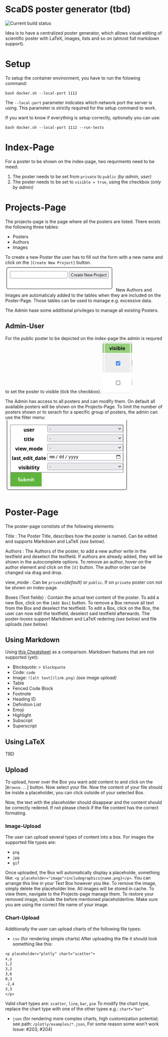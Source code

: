 # ScaDS poster generator (tbd)

![Current build status](https://github.com/bit3lyp9tu/scientific_poster_generator/actions/workflows/main.yml/badge.svg?event=push)

Idea is to have a centralized poster generator, which allows visual editing of
scientific poster with LaTeX, images, lists and so on (almost full markdown support).

# Setup
To setup the container environment, you have to run the folowing command:
```console
bash docker.sh --local-port 1112
```
The ```--local-port``` parameter indicates which network port the server is using. This parameter is strictly required for the setup command to work.

If you want to know if everything is setup correctly, optionally you can use:
```console
bash docker.sh --local-port 1112 --run-tests
```

# Index-Page
For a poster to be shown on the index-page, two requrments need to be meed:
1. The poster needs to be set from ```private``` to ```public``` *(by admin, user)*
2. The poster needs to be set to ```visible = true```, using the checkbox *(only by admin)*

# Projects-Page
The projects-page is the page where all the posters are listed.
There exists the following three tables:
- Posters
- Authors
- Images

To create a new Poster the user has to fill out the form with a new name and click on the ```[Create New Project]``` button.
![](documentation/img/projects_new.png)
New Authors and Images are automaticaly added to the tables when they are included on the Poster-Page.
Those tables can be used to manage e.g. excessive data.

The Admin hase some additional privileges to manage all existing Posters.

## Admin-User
For the public poster to be depicted on the index-page the admin is requred to set the poster to visible (tick the checkbox).
![](documentation/img/poster_visibility_small.png)

The Admin has access to all posters and can modify them.
On default all available posters will be shown on the Projects-Page. To limit the number of posters shown or to serach for a specific group of posters, the admin can use the filter menu:
![](documentation/img/poster_filter_menu.png)

# Poster-Page
The poster-page constists of the following elements:

Title
: The Poster Title, describes how the poster is named. Can be edited and supports Markdown and LaTeX *(see below)*.

Authors
: The Authors of the poster, to add a new author write in the textfield and deselect the textfield.
If authors are already added, they will be shown in the autocomplete options.
To remove an author, hover on the author element and click on the ```[X]``` button.
The author order can be changed via drag and drop.

view_mode
: Can be ```private```*(default)* or ```public```. If on ```private``` poster con not be shown on index-page.

Boxes (Text fields)
: Contain the actual text content of the poster.
To add a new Box, click on the ```[Add Box]``` button.
To remove a Box remove all text from the Box and deselect the textfield.
To edit a Box, click on the Box, the user can now edit the textfield, deselect said textfield afterwards. The poster-boxes support Markdown and LaTeX redering *(see below)* and file uploads *(see below)*.

## Using Markdown
<!-- ![Basic](documentation/img/markdown_basic.png) -->
<!-- ![Extended](documentation/img/markdown_extended.png) -->

Using [this Cheatsheet](https://www.markdownguide.org/cheat-sheet/) as a comparison.
Markdown features that are not supported (yet):
- Blockquote: ```> blockquote```
- Code: `code`
- Image: ```![alt text](link.png)``` *(see image upload)*
- Table
- Fenced Code Block
- Footnote
- Heading ID
- Definition List
- Emoji
- Highlight
- Subscript
- Superscript

## Using LaTeX
TBD

## Upload
To upload, hover over the Box you want add content to and click on the [```Browse...```] button. Now select your file. Now the content of your file should be inside a placeholder, you can click outside of your selected Box.

Now, the text with the placeholder should disappear and the content should be correctly redered.
If not please check if the file content has the correct formating.

### Image-Upload
The user can upload several types of content into a box. For images the supported file types are:
- ```png```
- ```jpg```
- ```gif```

Once uploaded, the Box will automatically display a placeholde,
something like: ```<p placeholder="image">includegraphics{name.png}</p>```. You can arrange this line in your Text Box however you like.
To remove the image, simply delete the placeholder line. All images will be stored in cache. To view them, navigate to the Projects-page manage them.
To restore your removed image, include the before mentioned placeholderline. Make sure you are using the correct file name of your image.

### Chart-Upload
Additionally the user can upload charts of the following file types:
- ```csv``` (for rendering simple charts)
After uploading the file it should look something like this:
```console
<p placeholder="plotly" chart="scatter">
x,y
1,2
3,2
3,6
0,3
-2,4
3,3
</p>
```
Valid chart types are: ```scatter```, ```line```, ```bar```, ```pie```
To modify the chart type, replace the chart type with one of the other types e.g.: ```chart="bar"```

- ```json``` (for rendering more complex charts, high customization potential; see path: ```/plotly/examples/*.json```, For some reason some won't work Issue: #203; #204)

